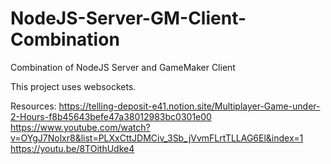 # NodeJS-Server-GM-Client-Combination
Combination of NodeJS Server and GameMaker Client

This project uses websockets.

Resources:
https://telling-deposit-e41.notion.site/Multiplayer-Game-under-2-Hours-f8b45643befe47a38012983bc0301e00
https://www.youtube.com/watch?v=OYgJ7Nolxr8&list=PLXxCttJDMCiv_3Sb_jVvmFLrtTLLAG6El&index=1
https://youtu.be/8TOithUdke4
